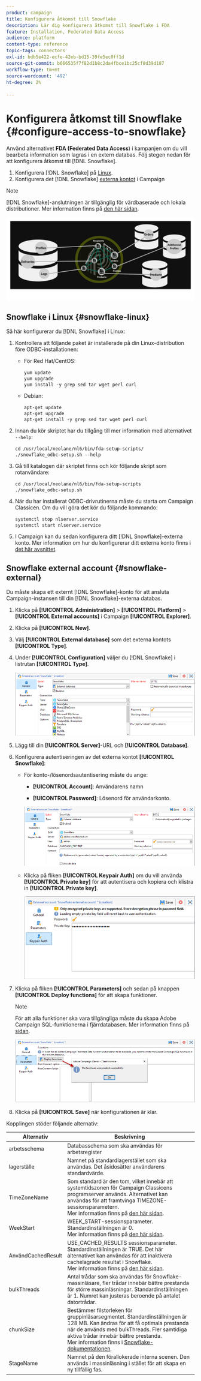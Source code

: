 ```yaml
---
product: campaign
title: Konfigurera åtkomst till Snowflake
description: Lär dig konfigurera åtkomst till Snowflake i FDA
feature: Installation, Federated Data Access
audience: platform
content-type: reference
topic-tags: connectors
exl-id: bdb5e422-ecfe-42eb-bd15-39fe5ec0ff1d
source-git-commit: b666535f7f82d1b8c2da4fbce1bc25cf8d39d187
workflow-type: tm+mt
source-wordcount: '492'
ht-degree: 2%

---
```


# Konfigurera åtkomst till Snowflake {#configure-access-to-snowflake}

Använd alternativet **FDA (Federated Data Access**) i kampanjen om du vill bearbeta information som lagras i en extern databas. Följ stegen nedan för att konfigurera åtkomst till [!DNL Snowflake].

1. Konfigurera [!DNL Snowflake] på [Linux](#snowflake-linux).
1. Konfigurera det [!DNL Snowflake] [externa kontot](#snowflake-external) i Campaign

>[!NOTE]
>
>[!DNL Snowflake]-anslutningen är tillgänglig för värdbaserade och lokala distributioner. Mer information finns på [den här sidan](../../installation/using/capability-matrix.md).

![](assets/snowflake_3.png)

## Snowflake i Linux {#snowflake-linux}

Så här konfigurerar du [!DNL Snowflake] i Linux:

1. Kontrollera att följande paket är installerade på din Linux-distribution före ODBC-installationen:

   * För Red Hat/CentOS:

     ```
     yum update
     yum upgrade
     yum install -y grep sed tar wget perl curl
     ```

   * Debian:

     ```
     apt-get update
     apt-get upgrade
     apt-get install -y grep sed tar wget perl curl
     ```

1. Innan du kör skriptet har du tillgång till mer information med alternativet `--help`:

   ```
   cd /usr/local/neolane/nl6/bin/fda-setup-scripts/
   ./snowflake_odbc-setup.sh --help
   ```

1. Gå till katalogen där skriptet finns och kör följande skript som rotanvändare:

   ```
   cd /usr/local/neolane/nl6/bin/fda-setup-scripts
   ./snowflake_odbc-setup.sh
   ```

1. När du har installerat ODBC-drivrutinerna måste du starta om Campaign Classicen. Om du vill göra det kör du följande kommando:

   ```
   systemctl stop nlserver.service
   systemctl start nlserver.service
   ```

1. I Campaign kan du sedan konfigurera ditt [!DNL Snowflake]-externa konto. Mer information om hur du konfigurerar ditt externa konto finns i [det här avsnittet](#snowflake-external).

## Snowflake external account {#snowflake-external}

Du måste skapa ett externt [!DNL Snowflake]-konto för att ansluta Campaign-instansen till din [!DNL Snowflake]-externa databas.

1. Klicka på **[!UICONTROL Administration]** > **[!UICONTROL Platform]** > **[!UICONTROL External accounts]** i Campaign **[!UICONTROL Explorer]**.

1. Klicka på **[!UICONTROL New]**.

1. Välj **[!UICONTROL External database]** som det externa kontots **[!UICONTROL Type]**.

1. Under **[!UICONTROL Configuration]** väljer du [!DNL Snowflake] i listrutan **[!UICONTROL Type]**.

   ![](assets/snowflake_5.png)

1. Lägg till din **[!UICONTROL Server]**-URL och **[!UICONTROL Database]**.

1. Konfigurera autentiseringen av det externa kontot **[!UICONTROL Snowflake]**:

   * För konto-/lösenordsautentisering måste du ange:

      * **[!UICONTROL Account]**: Användarens namn

      * **[!UICONTROL Password]**: Lösenord för användarkonto.

     ![](assets/snowflake.png)

   * Klicka på fliken **[!UICONTROL Keypair Auth]** om du vill använda **[!UICONTROL Private key]** för att autentisera och kopiera och klistra in **[!UICONTROL Private key]**.

     ![](assets/snowflake_4.png)

1. Klicka på fliken **[!UICONTROL Parameters]** och sedan på knappen **[!UICONTROL Deploy functions]** för att skapa funktioner.

   >[!NOTE]
   >
   >För att alla funktioner ska vara tillgängliga måste du skapa Adobe Campaign SQL-funktionerna i fjärrdatabasen. Mer information finns på [sidan](../../configuration/using/adding-additional-sql-functions.md).

   ![](assets/snowflake_2.png)

1. Klicka på **[!UICONTROL Save]** när konfigurationen är klar.

Kopplingen stöder följande alternativ:

| Alternativ | Beskrivning |
|---|---|
| arbetsschema | Databasschema som ska användas för arbetsregister |
| lagerställe | Namnet på standardlagerstället som ska användas. Det åsidosätter användarens standardvärde. |
| TimeZoneName | Som standard är den tom, vilket innebär att systemtidszonen för Campaign Classicens programserver används. Alternativet kan användas för att framtvinga TIMEZONE-sessionsparametern. <br>Mer information finns på [den här sidan](https://docs.snowflake.net/manuals/sql-reference/parameters.html#timezone). |
| WeekStart | WEEK_START-sessionsparameter. Standardinställningen är 0. <br>Mer information finns på [den här sidan](https://docs.snowflake.com/en/sql-reference/parameters.html#week-start). |
| AnvändCachedResult | USE_CACHED_RESULTS sessionsparameter. Standardinställningen är TRUE. Det här alternativet kan användas för att inaktivera cachelagrade resultat i Snowflake. <br>Mer information finns på [den här sidan](https://docs.snowflake.net/manuals/user-guide/querying-persisted-results.html). |
| bulkThreads | Antal trådar som ska användas för Snowflake-massinläsare, fler trådar innebär bättre prestanda för större massinläsningar. Standardinställningen är 1. Numret kan justeras beroende på antalet datortrådar. |
| chunkSize | Bestämmer filstorleken för gruppinläsarsegmentet. Standardinställningen är 128 MB. Kan ändras för att få optimala prestanda när de används med bulkThreads. Fler samtidiga aktiva trådar innebär bättre prestanda. <br>Mer information finns i [Snowflake-dokumentationen](https://docs.snowflake.net/manuals/sql-reference/sql/put.html). |
| StageName | Namnet på den förallokerade interna scenen. Den används i massinläsning i stället för att skapa en ny tillfällig fas. |
